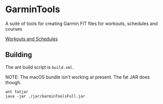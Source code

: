 # GarminTools
A suite of tools for creating Garmin FIT files for workouts, schedules and courses

[Workouts and Schedules](./WORKOUTS.md)

## Building
The ant build script is `build.xml`. 

NOTE: The macOS bundle isn't working at present. The fat JAR does though.
```
ant fatjar
java -jar ./jar/GarminToolsFull.jar
```